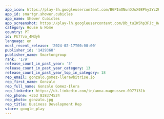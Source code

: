 ```yaml
---
app_icon: https://play-lh.googleusercontent.com/BGPImONunDJuX08Phy3Yc2QT8K8QNHgXPR6zs4j_ox6AQidURZaP10yJBqEXXXUFIw
app_id: smartgr.shower.cubicles
app_name: Shower Cubicles
app_screenshot: https://play-lh.googleusercontent.com/Db_tuIW5hp3FJc_8A_Jgb8QGi7Ci-3egPUIqaD7peLoffYGwixpASPAydLHvFrfYxlE8
category: House & Home
country: PT
id: PU77vo_4Mdyh
language: en
most_recent_release: '2024-02-17T00:00:00'
publisher_id: '1429368'
publisher_name: Smartongroup
rank: '179'
release_count_in_past_year: '5'
release_count_in_past_year_category: 13
release_count_in_past_year_top_in_category: 18
rep_email: gonzalo.gomez-llera@bitrise.io
rep_first_name: Gonzalo
rep_full_name: Gonzalo Gomez-Ilera
rep_linkedin: https://uk.linkedin.com/in/anna-magnussen-0977131b
rep_phone: +353 838374524
rep_photo: gonzalo.jpg
rep_title: Business Development Rep
store: google_play
---
```

